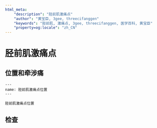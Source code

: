 ```yaml
---
html_meta:
    "description": "胫前肌激痛点"
    "author": "黄宝臣, 3gee, threecifanggen"
    "keywords": "胫前肌, 激痛点, 3gee, threecifanggen, 医学百科, 黄宝臣"
    "property=og:locale": "zh_CN"
---
```

# 胫前肌激痛点

## 位置和牵涉痛

```{figure} /_static/img/2022-01-31-12-01-48.png
---
name: 胫前肌激痛点位置
---

胫前肌激痛点位置
```

## 检查

### 